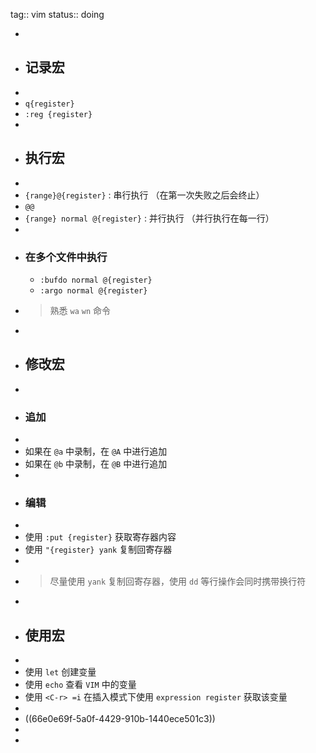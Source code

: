 tag:: vim
status:: doing

-
- ## 记录宏
-
- `q{register}`
- `:reg {register}`
-
- ## 执行宏
-
- `{range}@{register}` : 串行执行 （在第一次失败之后会终止）
- `@@`
- `{range} normal @{register}` : 并行执行 （并行执行在每一行）
-
- ### 在多个文件中执行
	- `:bufdo normal @{register}`
	- `:argo normal @{register}`
- > 熟悉 `wa` `wn` 命令
-
- ## 修改宏
-
- ### 追加
-
- 如果在 `@a` 中录制，在 `@A` 中进行追加
- 如果在 `@b` 中录制，在 `@B` 中进行追加
-
- ### 编辑
-
- 使用 `:put {register}` 获取寄存器内容
- 使用 `"{register} yank` 复制回寄存器
-
- > 尽量使用 `yank` 复制回寄存器，使用 `dd` 等行操作会同时携带换行符
-
- ## 使用宏
-
- 使用 `let` 创建变量
- 使用 `echo` 查看 `VIM` 中的变量
- 使用 `<C-r> =i` 在插入模式下使用 `expression register` 获取该变量
-
- ((66e0e69f-5a0f-4429-910b-1440ece501c3))
-
-